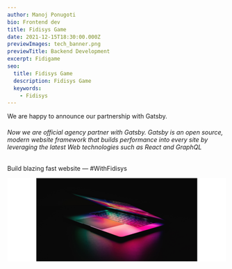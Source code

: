 ```yaml
---
author: Manoj Ponugoti
bio: Frontend dev
title: Fidisys Game
date: 2021-12-15T18:30:00.000Z
previewImages: tech_banner.png
previewTitle: Backend Development
excerpt: Fidigame
seo:
  title: Fidisys Game
  description: Fidisys Game
  keywords:
    - Fidisys
---
```

We are happy to announce our partnership with Gatsby.

###### Now we are official agency partner with Gatsby. Gatsby is an open source, modern website framework that builds performance into every site by leveraging the latest Web technologies such as React and GraphQL

Build blazing fast website — #WithFidisys

![We are happy to announce our partnership with Gatsby.](tech_banner.png "We are happy to announce our partnership with Gatsby.")